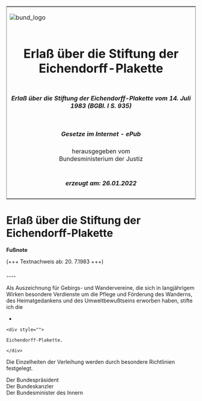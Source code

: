 <span id="DECKBLATT.html"></span>

<table border="0" frame="border" width="100%">

<tr valign="top">

<td align="left">

![bund\_logo](BfJ_2021_Web_de_de.gif)

</td>

<td align="right">

 

</td>

</tr>

<tr align="center" valign="middle">

<td colspan="2">

# Erlaß über die Stiftung der Eichendorff-Plakette

</td>

</tr>

<tr align="center" valign="middle">

<td colspan="2">

##### Erlaß über die Stiftung der Eichendorff-Plakette vom 14. Juli 1983 (BGBl. I S. 935)

</td>

</tr>

<tr align="center" valign="middle">

<td colspan="2">

  
  

##### Gesetze im Internet - ePub  
  
herausgegeben vom  
Bundesministerium der Justiz

</td>

</tr>

<tr align="center" valign="bottom">

<td colspan="2">

  
  

##### erzeugt am: 26.01.2022

</td>

</tr>

</table>

<span id="BJNR109350983.html"></span>

# Erlaß über die Stiftung der Eichendorff-Plakette

<div>

  
**Fußnote**

<div class="jnhtml">

<div>

<div class="jurAbsatz">

(+++ Textnachweis ab: 20. 7.1983 +++)

</div>

</div>

</div>

</div>

<span id="BJNR109350983BJNE000100307.html"></span>

###   
\----

<div>

<div class="jnhtml">

<div>

<div class="jurAbsatz">

Als Auszeichnung für Gebirgs- und Wandervereine, die sich in
langjährigem Wirken besondere Verdienste um die Pflege und Förderung
des Wanderns, des Heimatgedankens und des Umweltbewußtseins erworben
haben, stifte ich die

  - 
    
    <div style="">
    
    Eichendorff-Plakette.
    
    </div>

Die Einzelheiten der Verleihung werden durch besondere Richtlinien
festgelegt.  
  
<span class="SP">Der Bundespräsident</span>  
<span class="SP">Der Bundeskanzler</span>  
<span class="SP">Der Bundesminister des Innern</span>

</div>

</div>

</div>

</div>
